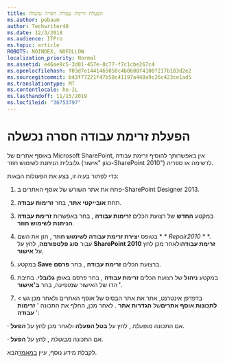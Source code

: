 ```yaml
---
title: הפעלת זרימת עבודה חסרה נכשלה
ms.author: pebaum
author: Techwriter40
ms.date: 12/3/2018
ms.audience: ITPro
ms.topic: article
ROBOTS: NOINDEX, NOFOLLOW
localization_priority: Normal
ms.assetid: e46ae8c5-3d81-457e-8c77-f7c1cbe267c4
ms.openlocfilehash: f03d7e1441465050c4b0608f4100f217b183d2e2
ms.sourcegitcommit: b43f77221f47b50c41197a448a9c26c423ce1ad5
ms.translationtype: MT
ms.contentlocale: he-IL
ms.lasthandoff: 11/15/2019
ms.locfileid: "36753797"
---
```

# <a name="missing-workflow-failed-to-activate"></a>הפעלת זרימת עבודה חסרה נכשלה

באוסף אתרים של Microsoft SharePoint, אין באפשרותך להוסיף זרימת עבודה גלובלית הניתנת לשימוש חוזר (כגון "אישור-SharePoint 2010") לרשימה או ספריה.
  
כדי לפתור בעיה זו, בצע את הפעולות הבאות: 
  
1. פתח את אתר השורש של אוסף האתרים ב-SharePoint Designer 2013.
  
2. תחת **אובייקטי אתר**, בחר **זרימות עבודה**. 
  
3. במקטע **החדש** של רצועת הכלים **זרימות עבודה** , בחר באפשרות **זרימת עבודה הניתנת לשימוש חוזר**. 
  
4. בטופס **יצירת זרימת עבודה לשימוש חוזר** , הזן את השם * * *Repair2010* * *. עבור **סוג פלטפורמה**, לחץ על **SharePoint 2010 זרימת עבודה**ולאחר מכן לחץ על **אישור**. 
  
1. במקטע **Save** ברצועת הכלים **זרימת עבודה** , בחר **פרסם**. 
  
2. במקטע **ניהול** של רצועת הכלים **זרימת עבודה** , בחר פרסם באופן **גלובלי**. בתיבת הדו של האישור שמופיעה, בחר **ב'אישור '**. 
  
3. בדפדפן אינטרנט, אתר את אתר הבסיס של אוסף האתרים ולאחר מכן גש \> **לתכונות אוסף אתרים**של **הגדרות אתר** . לאחר מכן, החלף את התכונה ' **זרימות עבודה** ': 
  
· אם התכונה *מופעלת* , לחץ על **בטל הפעלה** ולאחר מכן לחץ על **הפעל**. 
  
· אם התכונה *מבוטלת* , לחץ על **הפעל**. 
  
לקבלת מידע נוסף, עיין [במאמר](https://go.microsoft.com/fwlink/?linkid=2047770&amp;clcid=0x409)הבא.
  

